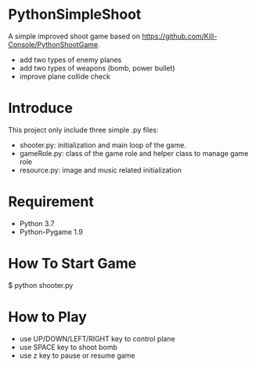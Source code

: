 # PythonSimpleShoot
A simple improved shoot game based on https://github.com/Kill-Console/PythonShootGame.
* add two types of enemy planes
* add two types of weapons (bomb, power bullet)
* improve plane collide check

# Introduce
This project only include three simple .py files:

* shooter.py: initialization and main loop of the game.
* gameRole.py: class of the game role and helper class to manage game role
* resource.py: image and music related initialization

# Requirement
* Python 3.7
* Python-Pygame 1.9

# How To Start Game
$ python shooter.py

# How to Play
* use UP/DOWN/LEFT/RIGHT key to control plane
* use SPACE key to shoot bomb
* use z key to pause or resume game

